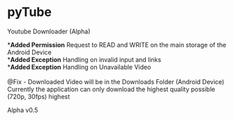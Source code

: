 # pyTube
Youtube Downloader (Alpha) <br>

*<b>Added Permission</b> Request to READ and WRITE on the main storage of the Android Device <br>
*<b>Added Exception</b> Handling on invalid input and links <br>
*<b>Added Exception</b> Handling on Unavailable Video <br>
<br>
@Fix - Downloaded Video will be in the Downloads Folder (Android Device)
<br>
Currently the application can only download the highest quality possible (720p, 30fps) highest

Alpha v0.5

